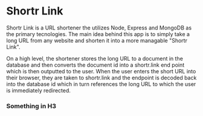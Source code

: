# Shortr Link

Shortr Link is a URL shortener the utilizes Node, Express and MongoDB as the primary tecnologies. The main idea behind this app is to simply take a long URL from any website and shorten it into a more managable "Shortr Link". 

On a high level, the shortener stores the long URL to a document in the database and then converts the document id into a shortr.link end point which is then outputted to the user. When the user enters the short URL into their browser, they are taken to shortr.link and the endpoint is decoded back into the database id which in turn references the long URL to which the user is immediately redirected.

### Something in H3
